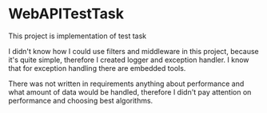 # WebAPITestTask
This project is implementation of test task

I didn't know how I could use filters and middleware in this project, because it's quite simple,
therefore I created logger and exception handler. I know that for exception handling there are 
embedded tools.

There was not written in requirements anything about performance and what amount of data would be handled,
therefore I didn't pay attention on performance and choosing best algorithms.
